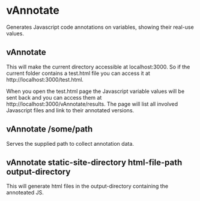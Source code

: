 vAnnotate
=========

Generates Javascript code annotations on variables, showing their real-use values.

## vAnnotate

This will make the current directory accessible at localhost:3000. So if the current folder contains a test.html file you can access it at http://localhost:3000/test.html.

When you open the test.html page the Javascript variable values will be sent back and you can access them at http://localhost:3000/vAnnotate/results.
The page will list all involved Javascript files and link to their annotated versions.

## vAnnotate /some/path

Serves the supplied path to collect annotation data.

## vAnnotate static-site-directory html-file-path output-directory

This will generate html files in the output-directory containing the annoteated JS.
